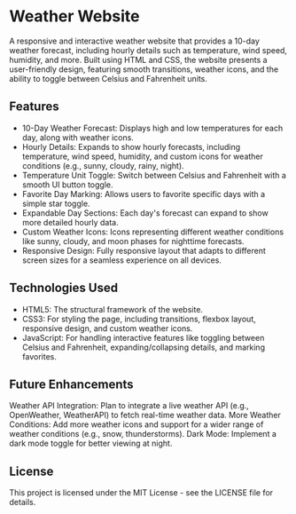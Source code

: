 # Weather Website
A responsive and interactive weather website that provides a 10-day weather forecast, including hourly details such as temperature, wind speed, humidity, and more. Built using HTML and CSS, the website presents a user-friendly design, featuring smooth transitions, weather icons, and the ability to toggle between Celsius and Fahrenheit units.

## Features
- 10-Day Weather Forecast: Displays high and low temperatures for each day, along with weather icons.
- Hourly Details: Expands to show hourly forecasts, including temperature, wind speed, humidity, and custom icons for weather conditions (e.g., sunny, cloudy, rainy, night).
- Temperature Unit Toggle: Switch between Celsius and Fahrenheit with a smooth UI button toggle.
- Favorite Day Marking: Allows users to favorite specific days with a simple star toggle.
- Expandable Day Sections: Each day's forecast can expand to show more detailed hourly data.
- Custom Weather Icons: Icons representing different weather conditions like sunny, cloudy, and moon phases for nighttime forecasts.
- Responsive Design: Fully responsive layout that adapts to different screen sizes for a seamless experience on all devices.
## Technologies Used
- HTML5: The structural framework of the website.
- CSS3: For styling the page, including transitions, flexbox layout, responsive design, and custom weather icons.
- JavaScript: For handling interactive features like toggling between Celsius and Fahrenheit, expanding/collapsing details, and marking favorites.
## Future Enhancements
Weather API Integration: Plan to integrate a live weather API (e.g., OpenWeather, WeatherAPI) to fetch real-time weather data.
More Weather Conditions: Add more weather icons and support for a wider range of weather conditions (e.g., snow, thunderstorms).
Dark Mode: Implement a dark mode toggle for better viewing at night.

## License
This project is licensed under the MIT License - see the LICENSE file for details.
